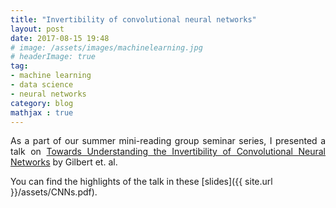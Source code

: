 ```yaml
---
title: "Invertibility of convolutional neural networks"
layout: post
date: 2017-08-15 19:48
# image: /assets/images/machinelearning.jpg
# headerImage: true
tag:
- machine learning
- data science
- neural networks
category: blog
mathjax : true
---
```

<p style='text-align: justify;'>
As a part of our summer mini-reading group seminar series, I presented a talk on 
<a target="_blank" href='https://arxiv.org/abs/1705.08664'>Towards Understanding the Invertibility of Convolutional Neural Networks</a> by Gilbert et. al.</p>

You can find the highlights of the talk in these [slides]({{ site.url }}/assets/CNNs.pdf).